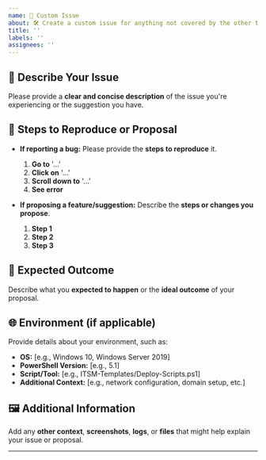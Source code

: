 ```yaml
---
name: 📝 Custom Issue
about: 🛠️ Create a custom issue for anything not covered by the other templates
title: ''
labels: ''
assignees: ''
---
```


## 🐛 **Describe Your Issue**
Please provide a **clear and concise description** of the issue you're experiencing or the suggestion you have.

## 🔄 **Steps to Reproduce or Proposal**
- **If reporting a bug:** Please provide the **steps to reproduce** it.
  1. **Go to** '...'
  2. **Click on** '...'
  3. **Scroll down to** '...'
  4. **See error**
  
- **If proposing a feature/suggestion:** Describe the **steps or changes you propose**.
  1. **Step 1**
  2. **Step 2**
  3. **Step 3**

## 🎯 **Expected Outcome**
Describe what you **expected to happen** or the **ideal outcome** of your proposal.

## 🌐 **Environment (if applicable)**
Provide details about your environment, such as:
- **OS:** [e.g., Windows 10, Windows Server 2019]
- **PowerShell Version:** [e.g., 5.1]
- **Script/Tool:** [e.g., ITSM-Templates/Deploy-Scripts.ps1]
- **Additional Context:** [e.g., network configuration, domain setup, etc.]

## 🖼️ **Additional Information**
Add any **other context**, **screenshots**, **logs**, or **files** that might help explain your issue or proposal.

---
